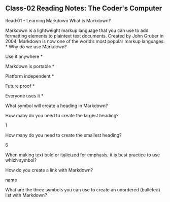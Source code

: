 ## Class-02 Reading Notes: The Coder's Computer

Read:01 - Learning Markdown
What is Markdown?

Markdown is a lightweight markup language that you can use to add formatting elements to plaintext text documents. Created by John Gruber in 2004, Markdown is now one of the world’s most popular markup languages. *
Why do we use Markdown?

Use it anywhere *

Markdown is portable *

Platform independent *

Future proof *

Everyone uses it *

What symbol will create a heading in Markdown?

How many do you need to create the largest heading?

1

How many do you need to create the smallest heading?

6

When making text bold or italicized for emphasis, it is best practice to use which symbol?

How do you create a link with Markdown?

name

What are the three symbols you can use to create an unordered (bulleted) list with Markdown?

